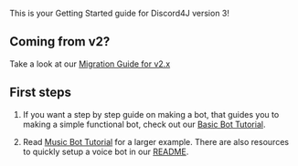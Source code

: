 This is your Getting Started guide for Discord4J version 3!

## Coming from v2?

Take a look at our [Migration Guide for v2.x](Migrating-from-v2.x-to-v3.1.md)

## First steps

1. If you want a step by step guide on making a bot, that guides you to making a simple functional bot, check out our [Basic Bot Tutorial](Basic-Bot-Tutorial.md).

2. Read [Music Bot Tutorial](Music-Bot-Tutorial.md) for a larger example. There are also resources to quickly setup a voice bot in our [README](https://github.com/Discord4J/Discord4J#-voice-and-music).